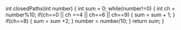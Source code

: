 int closedPaths(int number) {
    int sum = 0;
        while(number!=0) {
            int ch = number%10;
            if(ch==0 || ch ==4 || ch==6 || ch==9) {
                sum = sum + 1;
            }
            if(ch==8) {
                sum = sum +2;
            }
        number = number/10;
    }
    return sum;
}
